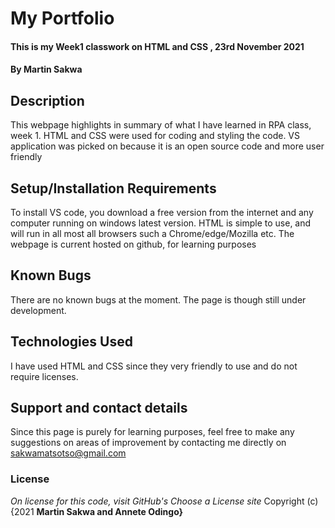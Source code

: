 # My Portfolio
#### This is my Week1 classwork on HTML and CSS , 23rd November 2021
#### By **Martin Sakwa**
## Description
This webpage highlights in summary of what I have learned in RPA class, week 1. HTML and CSS were used for coding and styling the code. VS application was picked on because it is an open source code and more user friendly
## Setup/Installation Requirements
To install VS code, you download a free version from the internet and any computer running on windows latest version. HTML is simple to use, and will run in all most all browsers such a Chrome/edge/Mozilla etc. The webpage is current hosted on github, for learning purposes
## Known Bugs
There are no known bugs at the moment. The page is though still under development.
## Technologies Used
I have used HTML and CSS since they very friendly to use and do not require licenses.
## Support and contact details
Since this page is purely for learning purposes, feel free to make any suggestions on areas of improvement by contacting me directly on sakwamatsotso@gmail.com
### License
*On license for this code, visit GitHub's Choose a License site*
Copyright (c) {2021 **Martin Sakwa and Annete Odingo}**
  
